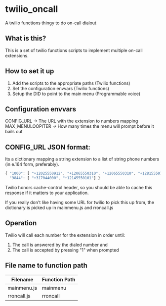 # twilio_oncall
A twilio functions thingy to do on-call dialout

## What is this?
This is a set of twilio functions scripts to implement multiple on-call extensions.

## How to set it up
1. Add the scripts to the appropriate paths (Twilio functions)
2. Set the configuration envvars (Twilio functions)
3. Setup the DID to point to the main menu (Programmable voice)

## Configuration envvars
CONFIG_URL -> The URL with the extension to numbers mapping
MAX_MENULOOPITER -> How many times the menu will prompt before it bails out

## CONFIG_URL JSON format:

Its a dictionary mapping a string extension to a list of string phone numbers (in e.164 form, preferably).

```js
{ "1000": [ "+12025550912", "+12065550310", "+12065550310", "+12815550774"],
  "9844": [ "+317044000", "+12145550101"] }
```

Twilio honors cache-control header, so you should be able to cache this response if it matters to your application.

If you really don't like having some URL for twilio to pick this up from, the dictionary is picked up in mainmenu.js and rroncall.js

## Operation

Twilio will call each number for the extension in order until:

1. The call is answered by the dialed number and
2. The call is accepted by pressing "1" when prompted

## File name to function path

|Filename|Function Path|
|---|---|
|mainmenu.js|mainmenu|
|rroncall.js|rroncall|

